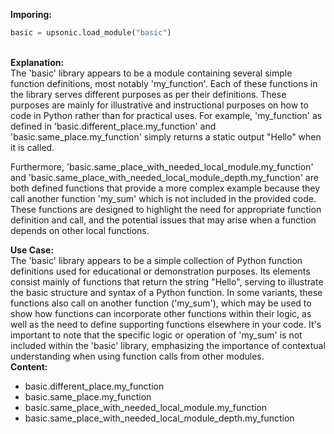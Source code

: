<b class="custom_code_highlight_green">Imporing:</b><br>
```python
basic = upsonic.load_module("basic")
```
<br><b class="custom_code_highlight_green">Explanation:</b><br>The 'basic' library appears to be a module containing several simple function definitions, most notably 'my_function'. Each of these functions in the library serves different purposes as per their definitions. These purposes are mainly for illustrative and instructional purposes on how to code in Python rather than for practical uses. For example, 'my_function' as defined in 'basic.different_place.my_function' and 'basic.same_place.my_function' simply returns a static output "Hello" when it is called.

Furthermore, 'basic.same_place_with_needed_local_module.my_function' and 'basic.same_place_with_needed_local_module_depth.my_function' are both defined functions that provide a more complex example because they call another function 'my_sum' which is not included in the provided code. These functions are designed to highlight the need for appropriate function definition and call, and the potential issues that may arise when a function depends on other local functions.

<b class="custom_code_highlight_green">Use Case:</b><br>The 'basic' library appears to be a simple collection of Python function definitions used for educational or demonstration purposes. Its elements consist mainly of functions that return the string "Hello", serving to illustrate the basic structure and syntax of a Python function. In some variants, these functions also call on another function ('my_sum'), which may be used to show how functions can incorporate other functions within their logic, as well as the need to define supporting functions elsewhere in your code. It's important to note that the specific logic or operation of 'my_sum' is not included within the 'basic' library, emphasizing the importance of contextual understanding when using function calls from other modules.
<br><b class="custom_code_highlight_green">Content:</b><br>
  - basic.different_place.my_function
  - basic.same_place.my_function
  - basic.same_place_with_needed_local_module.my_function
  - basic.same_place_with_needed_local_module_depth.my_function
